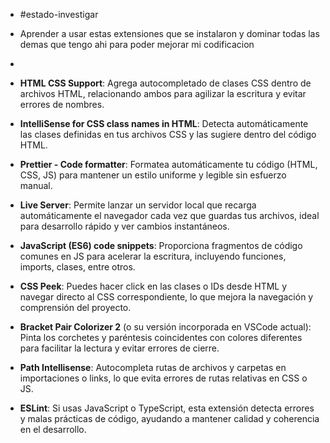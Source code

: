 - #estado-investigar 
- Aprender a usar estas extensiones que se instalaron y dominar todas las demas que tengo ahi para poder mejorar mi codificacion
- 
- **HTML CSS Support**: Agrega autocompletado de clases CSS dentro de archivos HTML, relacionando ambos para agilizar la escritura y evitar errores de nombres.
    
- **IntelliSense for CSS class names in HTML**: Detecta automáticamente las clases definidas en tus archivos CSS y las sugiere dentro del código HTML.
    
- **Prettier - Code formatter**: Formatea automáticamente tu código (HTML, CSS, JS) para mantener un estilo uniforme y legible sin esfuerzo manual.
    
- **Live Server**: Permite lanzar un servidor local que recarga automáticamente el navegador cada vez que guardas tus archivos, ideal para desarrollo rápido y ver cambios instantáneos.
    
- **JavaScript (ES6) code snippets**: Proporciona fragmentos de código comunes en JS para acelerar la escritura, incluyendo funciones, imports, clases, entre otros.
    
- **CSS Peek**: Puedes hacer click en las clases o IDs desde HTML y navegar directo al CSS correspondiente, lo que mejora la navegación y comprensión del proyecto.
    
- **Bracket Pair Colorizer 2** (o su versión incorporada en VSCode actual): Pinta los corchetes y paréntesis coincidentes con colores diferentes para facilitar la lectura y evitar errores de cierre.
    
- **Path Intellisense**: Autocompleta rutas de archivos y carpetas en importaciones o links, lo que evita errores de rutas relativas en CSS o JS.
    
- **ESLint**: Si usas JavaScript o TypeScript, esta extensión detecta errores y malas prácticas de código, ayudando a mantener calidad y coherencia en el desarrollo.